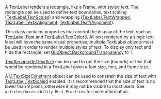 A TextLabel renders a rectangle, like a [Frame](https://developer.roblox.com/en-us/api-reference/class/Frame), with styled text. The rectangle can be used to define text boundaries, text scaling ([TextLabel.TextScaled](https://developer.roblox.com/en-us/api-reference/property/TextLabel/TextScaled)) and wrapping ([TextLabel.TextWrapped](https://developer.roblox.com/en-us/api-reference/property/TextLabel/TextWrapped), [TextLabel.TextXAlignment](https://developer.roblox.com/en-us/api-reference/property/TextLabel/TextXAlignment), [TextLabel.TextYAlignment](https://developer.roblox.com/en-us/api-reference/property/TextLabel/TextYAlignment)).

This class contains properties that control the display of the text, such as [TextLabel.Font](https://developer.roblox.com/en-us/api-reference/property/TextLabel/Font) and [TextLabel.TextColor3](https://developer.roblox.com/en-us/api-reference/property/TextLabel/TextColor3). All text rendered by a single text label will have the same visual properties; multiple TextLabel objects must be used in order to render multiple styles of text. To display only text and hide the rectangle, set [GuiObject.BackgroundTransparency](https://developer.roblox.com/en-us/api-reference/property/GuiObject/BackgroundTransparency) to 1.

[TextService:GetTextSize](https://developer.roblox.com/en-us/api-reference/function/TextService/GetTextSize) can be used to get the size (bounds) of text that would be rendered in a TextLabel given a font size, font, and frame size.

A [UITextSizeConstraint](https://developer.roblox.com/en-us/api-reference/class/UITextSizeConstraint) object can be used to constrain the size of text with [TextLabel.TextScaled](https://developer.roblox.com/en-us/api-reference/property/TextLabel/TextScaled) enabled. It is recommended that the size of text is no lower than 9 pixels, otherwise it may not be visible to most users. See `articles/Accessibility Best Practices` for more information.